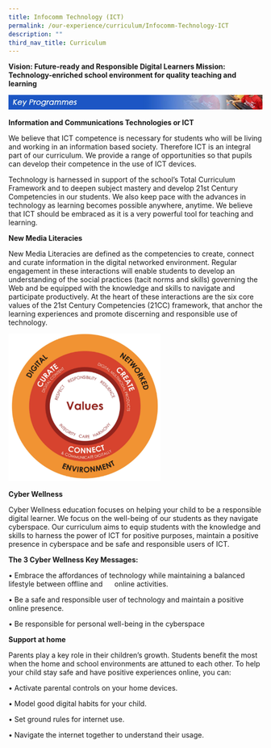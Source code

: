 ```yaml
---
title: Infocomm Technology (ICT)
permalink: /our-experience/curriculum/Infocomm-Technology-ICT
description: ""
third_nav_title: Curriculum
---
```

**Vision: Future-ready and Responsible Digital Learners Mission: Technology-enriched school environment for quality teaching and learning**

![](/images/keyprogrammes_ict.jpg)

**Information and Communications Technologies or ICT**

We believe that ICT competence is necessary for students who will be living and working in an information based society. Therefore ICT is an integral part of our curriculum. We provide a range of opportunities so that pupils can develop their competence in the use of ICT devices.

Technology is harnessed in support of the school’s Total Curriculum Framework and to deepen subject mastery and develop 21st Century Competencies in our students. We also keep pace with the advances in technology as learning becomes possible anywhere, anytime. We believe that ICT should be embraced as it is a very powerful tool for teaching and learning.



**New Media Literacies**


New Media Literacies are defined as the competencies to create, connect and curate information in the digital networked environment. Regular engagement in these interactions will enable students to develop an understanding of the social practices (tacit norms and skills) governing the Web and be equipped with the knowledge and skills to navigate and participate productively. At the heart of these interactions are the six core values of the 21st Century Competencies (21CC) framework, that anchor the learning experiences and promote discerning and responsible use of technology.

<img src="/images/1st%20pic.png" 
     style="width:60%">


**Cyber Wellness**


Cyber Wellness education focuses on helping your child to be a responsible digital learner. We focus on the well-being of our students as they navigate cyberspace. Our curriculum aims to equip students with the knowledge and skills to harness the power of ICT for positive purposes, maintain a positive presence in cyberspace and be safe and responsible users of ICT.



**The 3 Cyber Wellness Key Messages:**


• Embrace the affordances of technology while maintaining a balanced lifestyle between offline and      online activities.

• Be a safe and responsible user of technology and maintain a positive online presence.

• Be responsible for personal well-being in the cyberspace

  

  

**Support at home**  

Parents play a key role in their children’s growth. Students benefit the most when the home and school environments are attuned to each other. To help your child stay safe and have positive experiences online, you can:

• Activate parental controls on your home devices.

• Model good digital habits for your child.

• Set ground rules for internet use.

• Navigate the internet together to understand their usage.